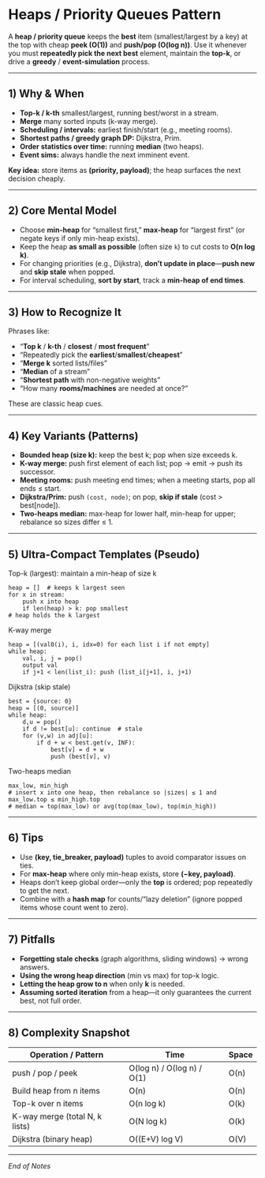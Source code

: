 # Heaps / Priority Queues Pattern

A **heap / priority queue** keeps the **best** item (smallest/largest by a key) at the top with cheap **peek (O(1))** and **push/pop (O(log n))**. Use it whenever you must **repeatedly pick the next best** element, maintain the **top-k**, or drive a **greedy** / **event-simulation** process.

---

## 1) Why & When

- **Top-k / k-th** smallest/largest, running best/worst in a stream.  
- **Merge** many sorted inputs (k-way merge).  
- **Scheduling / intervals:** earliest finish/start (e.g., meeting rooms).  
- **Shortest paths / greedy graph DP:** Dijkstra, Prim.  
- **Order statistics over time:** running **median** (two heaps).  
- **Event sims:** always handle the next imminent event.

**Key idea:** store items as **(priority, payload)**; the heap surfaces the next decision cheaply.

---

## 2) Core Mental Model

- Choose **min-heap** for “smallest first,” **max-heap** for “largest first” (or negate keys if only min-heap exists).  
- Keep the heap **as small as possible** (often size `k`) to cut costs to **O(n log k)**.  
- For changing priorities (e.g., Dijkstra), **don’t update in place**—**push new** and **skip stale** when popped.  
- For interval scheduling, **sort by start**, track a **min-heap of end times**.

---

## 3) How to Recognize It

Phrases like:
- “**Top k** / **k-th** / **closest** / **most frequent**”
- “Repeatedly pick the **earliest**/**smallest**/**cheapest**”
- “**Merge k** sorted lists/files”
- “**Median** of a stream”
- “**Shortest path** with non-negative weights”
- “How many **rooms/machines** are needed at once?”

These are classic heap cues.

---

## 4) Key Variants (Patterns)

- **Bounded heap (size k):** keep the best k; pop when size exceeds k.  
- **K-way merge:** push first element of each list; pop → emit → push its successor.  
- **Meeting rooms:** push meeting end times; when a meeting starts, pop all ends ≤ start.  
- **Dijkstra/Prim:** push `(cost, node)`; on pop, **skip if stale** (cost > best[node]).  
- **Two-heaps median:** max-heap for lower half, min-heap for upper; rebalance so sizes differ ≤ 1.

---

## 5) Ultra-Compact Templates (Pseudo)

Top-k (largest): maintain a min-heap of size k
    
    heap = []  # keeps k largest seen
    for x in stream:
        push x into heap
        if len(heap) > k: pop smallest
    # heap holds the k largest

K-way merge
    
    heap = [(val0(i), i, idx=0) for each list i if not empty]
    while heap:
        val, i, j = pop()
        output val
        if j+1 < len(list_i): push (list_i[j+1], i, j+1)

Dijkstra (skip stale)
    
    best = {source: 0}
    heap = [(0, source)]
    while heap:
        d,u = pop()
        if d != best[u]: continue  # stale
        for (v,w) in adj[u]:
            if d + w < best.get(v, INF):
                best[v] = d + w
                push (best[v], v)

Two-heaps median
    
    max_low, min_high
    # insert x into one heap, then rebalance so |sizes| ≤ 1 and max_low.top ≤ min_high.top
    # median = top(max_low) or avg(top(max_low), top(min_high))

---

## 6) Tips

- Use **(key, tie_breaker, payload)** tuples to avoid comparator issues on ties.  
- For **max-heap** where only min-heap exists, store **(−key, payload)**.  
- Heaps don’t keep global order—only the **top** is ordered; pop repeatedly to get the next.  
- Combine with a **hash map** for counts/“lazy deletion” (ignore popped items whose count went to zero).

---

## 7) Pitfalls

- **Forgetting stale checks** (graph algorithms, sliding windows) → wrong answers.  
- **Using the wrong heap direction** (min vs max) for top-k logic.  
- **Letting the heap grow to n** when only **k** is needed.  
- **Assuming sorted iteration** from a heap—it only guarantees the current best, not full order.

---

## 8) Complexity Snapshot

| Operation / Pattern              | Time                | Space |
|---------------------------------|---------------------|-------|
| push / pop / peek               | O(log n) / O(log n) / O(1) | O(n)  |
| Build heap from n items         | O(n)                | O(n)  |
| Top-k over n items              | O(n log k)          | O(k)  |
| K-way merge (total N, k lists)  | O(N log k)          | O(k)  |
| Dijkstra (binary heap)          | O((E+V) log V)      | O(V)  |

---

*End of Notes*
